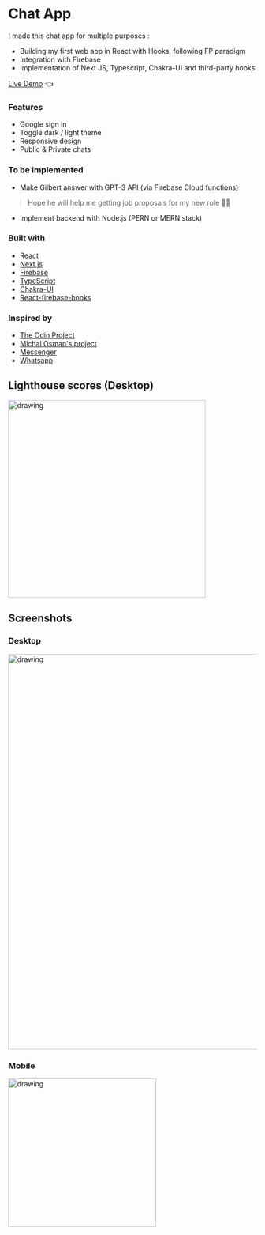 # Chat App

I made this chat app for multiple purposes :
- Building my first web app in React with Hooks, following FP paradigm
- Integration with Firebase
- Implementation of Next JS, Typescript, Chakra-UI and third-party hooks

[Live Demo](https://blabla-19-90.vercel.app/) :point_left:

### Features

- Google sign in
- Toggle dark / light theme
- Responsive design
- Public & Private chats

### To be implemented

- Make Gilbert answer with GPT-3 API (via Firebase Cloud functions)
> Hope he will help me getting job proposals for my new role 🤞🏼
- Implement backend with Node.js (PERN or MERN stack)

### Built with

- [React](https://reactjs.org/)
- [Next.js](https://nextjs.org/)
- [Firebase](https://firebase.google.com/)
- [TypeScript](https://www.typescriptlang.org/)
- [Chakra-UI](https://chakra-ui.com/)
- [React-firebase-hooks](https://github.com/CSFrequency/react-firebase-hooks)

### Inspired by

- [The Odin Project](https://www.theodinproject.com)
- [Michal Osman's project](https://github.com/michalosman/chat-app-firebase)
- [Messenger](https://messenger.com)
- [Whatsapp](https://web.whatsapp.com/)

## Lighthouse scores (Desktop)

<img src="https://user-images.githubusercontent.com/42913023/195073547-f8dfd16d-7119-4a08-ace6-3e7443003198.jpg" alt="drawing" width="400"/>


## Screenshots

### Desktop

<img src="https://user-images.githubusercontent.com/42913023/194820468-1a3ef392-dc0f-41a4-9500-c2d389f3e071.png" alt="drawing" width="800"/>

### Mobile

<img src="https://user-images.githubusercontent.com/42913023/194820487-1ff06f4c-37e0-4421-979c-bbddb4e92476.png" alt="drawing" width="300"/>
